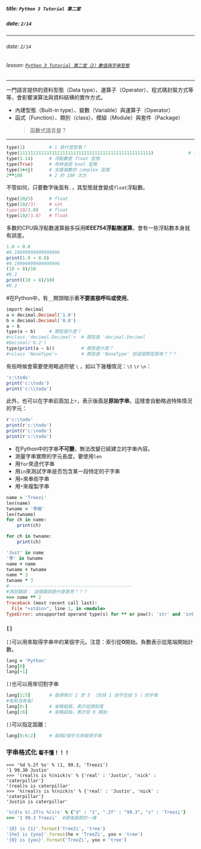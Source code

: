 ##### title: `Python 3 Tutorial 第二堂`
##### date: `2/14`
-----------------------------------
###### date: 	`2/14`
###### lesson: 	[`Python 3 Tutorial 第二堂（2）數值與字串型態`](https://openhome.cc/Gossip/CodeData/PythonTutorial/NumericStringPy3.html)
-----------------------------------

一門語言提供的資料型態（Data type）、運算子（Operator）、程式碼封裝方式等等，會影響演算法與資料結構的實作方式。
- 內建型態（Built-in type）、變數（Variable）與運算子（Operator）
- 函式（Function）、類別（class）、模組（Module）與套件（Package）
	>	函數式語言是？

------------------------------------

```ruby
type(1)			# 1 是什麼型態？
type(1111111111111111111111111111111111111111111111111)				# 很長的整數也是 int
type(3.14)		# 浮點數是 float 型態
type(True)		# 布林值是 bool	型態
type(3+4j)		# 支援複數的 complex 型態
2**100			# 2 的 100 次方
```

不管如何，只要數字後面有`.`，其型態就會變成`float`浮點數。
```ruby
type(10/3)		# float
type(10//3)		# int
type(10/3.0)	# float
type(10//3.0)	# float
```

多數的CPU與浮點數運算器多採用**IEEE754浮點樹運算**。會有一些浮點數本身就有誤差。
```ruby
1.0 - 0.8
#0.19999999999999996
print(1.0 - 0.8)
#0.19999999999999996
(10 - 8)/10
#0.2
print((10 - 8)/10)
#0.2
```

#在Python中，有`__`開頭暗示著**不要直接呼叫或使用**。
```ruby
import decimal
a = decimal.Decimal('1.0')
b = decimal.Decimal('0.8')
a - b
type(a - b)		# 類型是什麼？
#<class 'decimal.Decimal'>	# 類型是 'decimal.Decimal
#Decimal('0.2')
type(print(a - b))			# 類型是什麼？
#<class 'NoneType'>			# 類型是 'NoneType' 但這個類型是啥？？？
```

有些時候會需要使用略過符號 `\` ，如以下幾種情況：`\t` `\r` `\n`：
```ruby
'c:\todo'
print('c:\todo')
print('c:\\todo')
```

此外，也可以在字串前面加上`r`，表示後面是**原始字串**。這樣會自動略過特殊情況的字元：
```ruby
r'c:\todo'
print(r'c:\todo')
print(r'c:\nodo')
print(r'c:\todo')
```

- 在Python中的字串**不可變**，無法改變已經建立的字串內容。
- 測量字串實際的字元長度，要使用`len`
- 用`for`來迭代字串
- 用`in`來測試字串是否包含某一段特定的子字串
- 用`+`來串街字串
- 用`*`來複製字串

```ruby
name = 'Treezi'
len(name)
twname = '李樹'
len(twname)
for ch in name:
	print(ch)

for ch in twname:
	print(ch)

'Just' in name
'李' in twname
name + name
twname + twname
name * 3
twname * 3
#----------------------------------------------
#測試錯誤： 這個錯誤是什麼意思？？？
>>> name ** 2
Traceback (most recent call last):
  File "<stdin>", line 1, in <module>
TypeError: unsupported operand type(s) for ** or pow(): 'str' and 'int'
```

### `[]`
`[]`可以用來取得字串中的某個字元。注意：索引從**0**開始。負數表示從尾端開始計數。
```ruby
lang = 'Python'
lang[0]
lang[-1]
```
`[]`也可以用來切割字串
```ruby
lang[1:5]		# 取得索引 1 至 5 （包括 1 但不包括 5 ）的字串
#有前沒有後）
lang[0:]		# 省略結尾，表示從頭到尾
lang[:6]		# 省略起始，表示從 0 開始
```
`[]`可以指定距離：
```ruby
lang[0:6:2]		# 每隔2個字元來取得字串
```

### 字串格式化 `看不懂！！！`

```
>>> '%d %.2f %s' % (1, 99.3, 'Treezi')
'1 99.30 Justin'
>>> '(real)s is %(nick)s' % {'real' : 'Justin', 'nick' : 'caterpillar'}
'(real)s is caterpillar'
>>> '%(real)s is %(nick)s' % {'real' : 'Justin', 'nick' : 'caterpillar'}
'Justin is caterpillar'
```
```ruby
'%(d)s %(.2f)s %(s)s' % {"d" : "1", ".2f" : "99.3", "s" : 'Treezi'}
>>> '1 99.3 Treezi'  #跟後面跑的一樣
```
```ruby
'{0} is {1}'.format('TreeZi', 'tree')
'{he} is {yoo}'.format(he = 'TreeZi', yoo = 'tree')
'{0} is {yoo}'.format('TreeZi', yoo = 'tree')
```